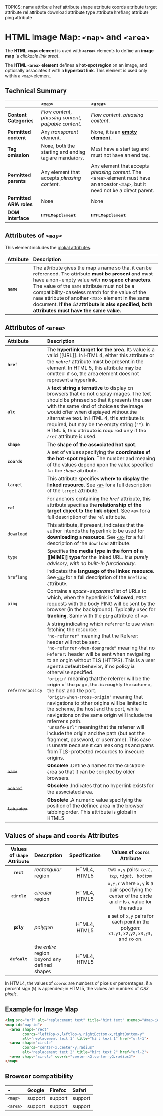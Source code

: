 TOPICS: <map>
        <area>
        <map> name attribute
        <area> href attribute
        <area> shape attribute
        <area> coords attribute
        <area> target attribute
        <area> rel attribute
        <area> download attribute
        <area> type attribute
        <area> hreflang attribute
        <area> ping attribute

# HTML Image Map: `<map>` and `<area>`

The **HTML `<map>` element** is used with **`<area>`** elements to define an
**image map** (a *clickable link area*).

The **HTML `<area>` element** defines a **hot-spot region** on an image, and optionally associates it
with a **hypertext link**. This element is used only within a *`<map>`* element.

## Technical Summary

|  | `<map>` | `<area>` |
| :-- | :-- | :-- |
| **Content Categories** | *Flow content*, *phrasing content*, *palpable content*. |*Flow content*, *phrasing content*.|
| **Permitted content** | Any *transparent* element. |None, it is an **[empty element](/en/webfrontend/empty_element)**.|
| **Tag omission** | None, both the starting and ending tag are mandatory. |Must have a start tag and must not have an end tag.|
| **Permitted parents** | Any element that accepts *phrasing content*. | Any element that accepts *phrasing content*. The `<area>` element must have an ancestor `<map>`, but it need not be a direct parent. |
| **Permitted ARIA roles** | None | None |
| **DOM interface** | **`HTMLMapElement`** | **`HTMLMapElement`** |

## Attributes of `<map>`

This element includes the [global attributes](/en/webfrontend/HTML_Global_Attributes).

| Attribute | Description |
| :-- | :-- |
| **`name`** | The attribute gives the map a name so that it can be referenced. The attribute **must be present** and must have a non-empty value with **no space characters**. The value of the `name` attribute must not be a compatibility-caseless match for the value of the `name` attribute of another `<map>` element in the same document. **If the *`id`* attribute is also specified, both attributes must have the same value.**

## Attributes of `<area>`

| Attribute | Description |
| :-- | :-- |
| **`href`** | The **hyperlink target for the area**. Its value is a valid [[URL]]. In HTML 4, either this attribute or the *`nohref`* attribute must be present in the element. In HTML 5, this attribute may be omitted; if so, the area element does not represent a hyperlink. |
| **`alt`** | A **text string alternative** to display on browsers that do not display images. The text should be phrased so that it presents the user with the same kind of choice as the image would offer when displayed without the alternative text. In HTML 4, this attribute is required, but may be the empty string (`""`). In HTML 5, this attribute is required only if the *`href`* attribute is used. |
| **`shape`** | The **shape of the associated hot spot**. |
| **`coords`** | A set of values specifying the **coordinates of the hot-spot region**. The number and meaning of the values depend upon the value specified for the *`shape`* attribute. |
| `target` | This attribute specifies **where to display the linked resource**. See *[`<a>`](/en/webfrontend/<a>)* for a full description of the `target` attribute. |
| `rel` | For anchors containing the *`href`* attribute, this attribute specifies the **relationship of the target object to the link object**. See *[`<a>`](/en/webfrontend/<a>)* for a full description of the `rel` attribute. |
| `download` | This attribute, if present, indicates that the author intends the hyperlink to be used for **downloading a resource**. See *[`<a>`](/en/webfrontend/<a>)* for a full description of the `download` attribute. |
| `type` | Specifies **the media type in the form of a [[MIME]] type** for the linked URL. *It is purely advisory, with no built-in functionality*. |
| `hreflang` | Indicates the **language of the linked resource**. See *[`<a>`](/en/webfrontend/<a>)* for a full description of the `hreflang` attribute. |
| `ping` | Contains a *space-separated* list of URLs to which, when the hyperlink is **followed**, `POST` requests with the body PING will be sent by the browser (in the background). Typically used for **tracking**. Same with the `ping` attribute of [`<a>`](/en/webfrontend/<a>) |
| `referrerpolicy` | A string indicating which `referrer` to use when fetching the resource:<br>`"no-referrer"` meaning that the Referer: header will not be sent.<br>`"no-referrer-when-downgrade"` meaning that no `Referer:` header will be sent when navigating to an origin without TLS (HTTPS). This is a user agent’s default behavior, if no policy is otherwise specified.<br>`"origin"` meaning that the referrer will be the origin of the page, that is roughly the scheme, the host and the port.<br>`"origin-when-cross-origin"` meaning that navigations to other origins will be limited to the scheme, the host and the port, while navigations on the same origin will include the referrer's path.<br>`"unsafe-url"` meaning that the referrer will include the origin and the path (but not the fragment, password, or username). This case is unsafe because it can leak origins and paths from TLS-protected resources to insecure origins. |
| ~~`name`~~ | **Obsolete** .Define a names for the clickable area so that it can be scripted by older browsers. |
| ~~`nohref`~~ | **Obsolete** .Indicates that no hyperlink exists for the associated area. |
| ~~`tabindex`~~ | **Obsolete** .A numeric value specifying the position of the defined area in the browser tabbing order. This attribute is global in HTML5. |

## Values of `shape` and `coords` Attributes

| Values of `shape` Attribute | Description | Specification | Values of `coords` Attribute |
| :--: | :-- | :--: | :--: |
| **`rect`** | *rectangular* region | HTML4, HTML5 | two `x,y` pairs: *`left, top`*, *`right, bottom`* |
| **`circle`** | *circular* region | HTML4, HTML5 | `x,y,r` where `x,y` is a pair specifying the center of the circle and `r` is a value for the radius |
| **`poly`** | *polygon* | HTML4, HTML5 | a set of `x,y` pairs for each point in the polygon: `x1,y1,x2,y2,x3,y3,` and so on.
| **`default`** | the *entire* region beyond any defined shapes | HTML4, HTML5 |

In HTML4, the values of *`coords`* are numbers of pixels or percentages, if a percent sign (`%`) is appended;
in HTML5, the values are numbers of *CSS pixels*.

## Example for Image Map

```html
<img src="url" alt="replacement text" title="hint text" usemap="#map-id">
<map id="map-id">
  <area shape="rect"
        coords="leftTop-x,leftTop-y,rightBottom-x,rightBottom-y"
        alt="replacement text 1" title="hint text 1" href="url-1">
  <area shape="circle"
        coords="center-x,center-y,radius"
        alt="replacement text 2" title="hint text 2" href="url-2">
  <area shape="circle" coords="center-x2,center-y2,radius2">
</map>
```

## Browser compatibility

| - | Google | Firefox | Safari |
| :--- | :--- | :--- | :--- |
| `<map>`| support | support | support |
| `<area>` | support | support | support |
